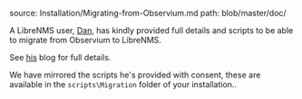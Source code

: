 source: Installation/Migrating-from-Observium.md
path: blob/master/doc/

A LibreNMS user, [Dan](https://twitter.com/thedanbrown), has kindly
provided full details and scripts to be able to migrate from Observium
to LibreNMS.

See
[his](https://vlan50.com/2015/04/17/migrating-from-observium-to-librenms/)
blog for full details.

We have mirrored the scripts he's provided with consent, these are
available in the `scripts\Migration` folder of your installation..
